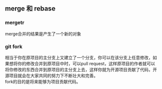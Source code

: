 ## merge 和 rebase
### mergetr
merge合并的结果是产生了一个新的对象  


### git fork
相当于你在原项目的主分支上又建立了一个分支，你可以在该分支上任意修改，如果想将你的修改合并到原项目中时，可以pull request，这样原项目的作者就可以将你修改的东西合并到原项目的主分支上去，这样你就为开源项目贡献了代码，开源项目就会在大家共同的努力下不断壮大和完善。  
fork的目的是将来能够为项目贡献代码。  
